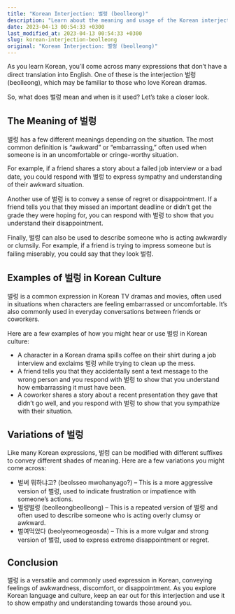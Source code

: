 ```yaml
---
title: "Korean Interjection: 벌렁 (beolleong)"
description: "Learn about the meaning and usage of the Korean interjection 벌렁 (beolleong), including examples and cultural context."
date: 2023-04-13 00:54:33 +0300
last_modified_at: 2023-04-13 00:54:33 +0300
slug: korean-interjection-beolleong
original: "Korean Interjection: 벌렁 (beolleong)"
---
```

As you learn Korean, you’ll come across many expressions that don’t have a direct translation into English. One of these is the interjection 벌렁 (beolleong), which may be familiar to those who love Korean dramas.

So, what does 벌렁 mean and when is it used? Let’s take a closer look.

## The Meaning of 벌렁

벌렁 has a few different meanings depending on the situation. The most common definition is “awkward” or “embarrassing,” often used when someone is in an uncomfortable or cringe-worthy situation.

For example, if a friend shares a story about a failed job interview or a bad date, you could respond with 벌렁 to express sympathy and understanding of their awkward situation.

Another use of 벌렁 is to convey a sense of regret or disappointment. If a friend tells you that they missed an important deadline or didn’t get the grade they were hoping for, you can respond with 벌렁 to show that you understand their disappointment.

Finally, 벌렁 can also be used to describe someone who is acting awkwardly or clumsily. For example, if a friend is trying to impress someone but is failing miserably, you could say that they look 벌렁.

## Examples of 벌렁 in Korean Culture

벌렁 is a common expression in Korean TV dramas and movies, often used in situations when characters are feeling embarrassed or uncomfortable. It’s also commonly used in everyday conversations between friends or coworkers.

Here are a few examples of how you might hear or use 벌렁 in Korean culture:

- A character in a Korean drama spills coffee on their shirt during a job interview and exclaims 벌렁 while trying to clean up the mess.
- A friend tells you that they accidentally sent a text message to the wrong person and you respond with 벌렁 to show that you understand how embarrassing it must have been.
- A coworker shares a story about a recent presentation they gave that didn’t go well, and you respond with 벌렁 to show that you sympathize with their situation.

## Variations of 벌렁

Like many Korean expressions, 벌렁 can be modified with different suffixes to convey different shades of meaning. Here are a few variations you might come across:

- 벌써 뭐하냐고? (beolsseo mwohanyago?) – This is a more aggressive version of 벌렁, used to indicate frustration or impatience with someone’s actions.
- 벌렁벌렁 (beolleongbeolleong) – This is a repeated version of 벌렁 and often used to describe someone who is acting overly clumsy or awkward.
- 벌여먹었다 (beolyeomeogeosda) – This is a more vulgar and strong version of 벌렁, used to express extreme disappointment or regret.

## Conclusion

벌렁 is a versatile and commonly used expression in Korean, conveying feelings of awkwardness, discomfort, or disappointment. As you explore Korean language and culture, keep an ear out for this interjection and use it to show empathy and understanding towards those around you.